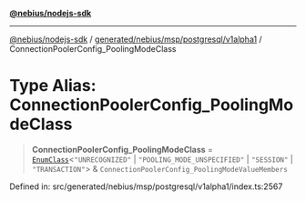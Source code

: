 [**@nebius/nodejs-sdk**](../../../../../../README.md)

---

[@nebius/nodejs-sdk](../../../../../../README.md) / [generated/nebius/msp/postgresql/v1alpha1](../README.md) / ConnectionPoolerConfig_PoolingModeClass

# Type Alias: ConnectionPoolerConfig_PoolingModeClass

> **ConnectionPoolerConfig_PoolingModeClass** = [`EnumClass`](../../../../../../runtime/protos/enum/type-aliases/EnumClass.md)\<`"UNRECOGNIZED"` \| `"POOLING_MODE_UNSPECIFIED"` \| `"SESSION"` \| `"TRANSACTION"`\> & `ConnectionPoolerConfig_PoolingModeValueMembers`

Defined in: src/generated/nebius/msp/postgresql/v1alpha1/index.ts:2567
